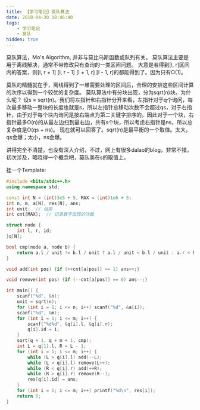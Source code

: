 ```yaml
---
title: 【学习笔记】莫队算法
date: 2018-04-30 18:46:40
tags:
    - 学习笔记
    - 莫队
hidden: true
---
```


莫队算法，Mo's Algorithm, 并非与莫比乌斯函数或队列有关。
莫队算法主要是用于离线解决，通常不带修改只有查询的一类区间问题。
大意是若得到[l, r]区间内的答案，则[l, r + 1]  [l, r - 1]  [l + 1, r]  [l - 1, r]的都能得到了。因为只有O(1)。

莫队的精髓就在于，离线得到了一堆需要处理的区间后，合理的安排这些区间计算的次序以得到一个较优的复杂度。
莫队算法中有分块出现，分为sqrt(n)块。为什么呢？
设s = sqrt(n)。我们将左指针和右指针分开来看，左指针对于q个询问，每次最多移动一整块的长度也就是s，所以左指针总移动次数不会超过qs，对于右指针，由于对于每个块内询问是按右端点为第二关键字排序的，因此对于一个块，右指针最多O(n)的从最左边扫到最右边，共有s个块，所以考虑右指针是ns，所以总复杂度是O(qs + ns)。
现在就可以回答了。sqrt(n)是最平衡的一个取值。太大，qs会爆；太小，ns会爆。

讲得完全不清楚，也没有深入介绍，不过，网上有很多dalao的blog，非常不错。
初次涉及，略晓得一个概念吧，莫队美在s的取值上。

挂一个Template:
``` c++
#include <bits/stdc++.h>
using namespace std;

const int N = (int)3e5 + 5, MAX = (int)1e6 + 5;
int n, m, a[N], res[N], ans;
int unit;  // 组距
int cnt[MAX];  // 记录数字出现的次数

struct node {
    int l, r, id;
}q[N];

bool cmp(node a, node b) {
    return a.l / unit != b.l / unit ? a.l / unit < b.l / unit : a.r < b.r;
}

void add(int pos) {if (++cnt[a[pos]] == 1) ans++;}

void remove(int pos) {if (--cnt[a[pos]] == 0) ans--;}

int main() {
    scanf("%d", &n);
    unit = sqrt(n);
    for (int i = 1; i <= n; i++) scanf("%d", &a[i]);
    scanf("%d", &m);
    for (int i = 1; i <= m; i++) {
        scanf("%d%d", &q[i].l, &q[i].r);
        q[i].id = i;
    }
    sort(q + 1, q + m + 1, cmp);
    int L = q[1].l, R = L - 1;
    for (int i = 1; i <= m; i++) {
        while (L > q[i].l) add(--L);
        while (L < q[i].l) remove(L++);
        while (R < q[i].r) add(++R);
        while (R > q[i].r) remove(R--);
        res[q[i].id] = ans;
    }
    for (int i = 1; i <= m; i++) printf("%d\n", res[i]);
    return 0;
}
```
